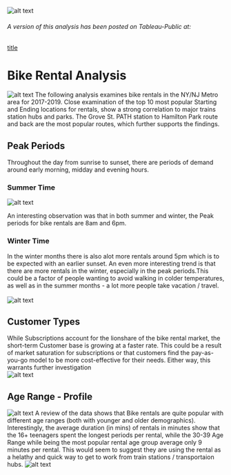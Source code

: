 ![alt text](./images/citi-bike-station-bikes.jpg)

###### *A version of this analysis has been posted on Tableau-Public at:* <br />
[title](https://public.tableau.com/profile/karl.ramsay#!/vizhome/BikeRentalAnalysisforNYNJMetroRegion/BikeRentalAnalysis)

# Bike Rental Analysis
![alt text](./images/bike-rental-zones.jpg)
The following analysis examines bike rentals in the NY/NJ Metro area for 2017-2019. Close examination of the top 10 most popular Starting and Ending locations for rentals, show a strong correlation to major trains station hubs and parks. The Grove St. PATH station to Hamilton Park route and back are the most popular routes, which further supports the findings. <br />

## Peak Periods
Throughout the day from sunrise to sunset, there are periods of demand around early morning, midday and evening hours. <br/>

### Summer Time
![alt text](./images/summer-peak-rental-times.jpg)

An interesting observation was that in both summer and winter, the Peak periods for bike rentals are 8am and 6pm. <br />
### Winter Time
In the winter months there is also alot more rentals around 5pm which is to be expected with an earlier sunset. An even more interesting trend is that there are more rentals in the winter, especially in the peak periods.This could be a factor of people wanting to avoid walking in colder temperatures, as well as in the summer months - a lot more people take vacation / travel. <br><br>
![alt text](./images/winter-peak-rental-times.jpg)

## Customer Types
While Subscriptions account for the lionshare of the bike rental market, the short-term Customer base is growing at a faster rate. This could be a result of market saturation for subscriptions or that customers find the pay-as-you-go model to be more cost-effective for their needs. Either way, this warrants further investigation <br />
![alt text](./images/customer-profile.jpg)

## Age Range - Profile
![alt text](./images/bike-rentals-by-agerange.jpg)
A review of the data shows that Bike rentals are quite popular with different age ranges (both with younger and older demographics). Interestingly, the average duration (in mins) of rentals in minutes show that the 16+ teenagers spent the longest periods per rental, while the 30-39 Age Range while being the most popular rental age group average only 9 minutes per rental. This would seem to suggest they are using the rental as a helathy and quick way to get to work from train stations / transportaion hubs. 
![alt text](./images/bike-rentals-duration-by-agerange.jpg)
